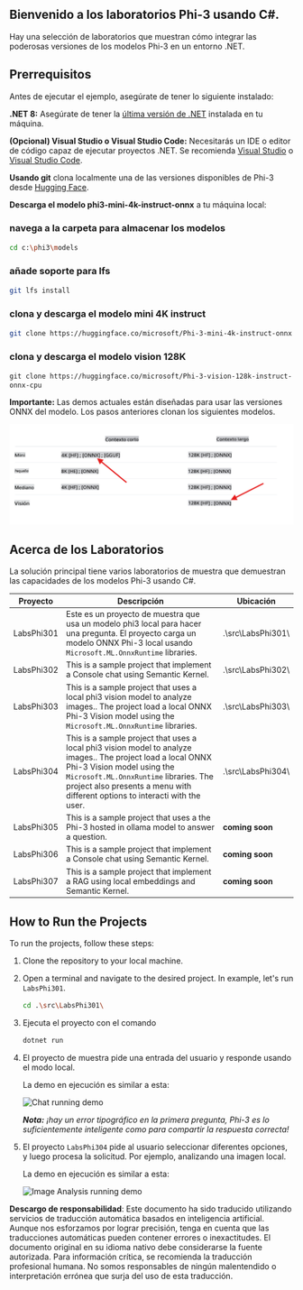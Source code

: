 ## Bienvenido a los laboratorios Phi-3 usando C#. 

Hay una selección de laboratorios que muestran cómo integrar las poderosas versiones de los modelos Phi-3 en un entorno .NET.

## Prerrequisitos
Antes de ejecutar el ejemplo, asegúrate de tener lo siguiente instalado:

**.NET 8:** Asegúrate de tener la [última versión de .NET](https://dotnet.microsoft.com/download/dotnet/8.0?WT.mc_id=aiml-137032-kinfeylo) instalada en tu máquina.

**(Opcional) Visual Studio o Visual Studio Code:** Necesitarás un IDE o editor de código capaz de ejecutar proyectos .NET. Se recomienda [Visual Studio](https://visualstudio.microsoft.com/) o [Visual Studio Code](https://code.visualstudio.com?WT.mc_id=aiml-137032-kinfeylo).

**Usando git** clona localmente una de las versiones disponibles de Phi-3 desde [Hugging Face](https://huggingface.co).

**Descarga el modelo phi3-mini-4k-instruct-onnx** a tu máquina local:

### navega a la carpeta para almacenar los modelos
```bash
cd c:\phi3\models
```
### añade soporte para lfs
```bash
git lfs install 
```
### clona y descarga el modelo mini 4K instruct
```bash
git clone https://huggingface.co/microsoft/Phi-3-mini-4k-instruct-onnx
```

### clona y descarga el modelo vision 128K
```
git clone https://huggingface.co/microsoft/Phi-3-vision-128k-instruct-onnx-cpu
```
**Importante:** Las demos actuales están diseñadas para usar las versiones ONNX del modelo. Los pasos anteriores clonan los siguientes modelos. 

![OnnxDownload](../../../../../translated_images/DownloadOnnx.237f4b37d4d8d66d3f4a4a7219d6004bd6f84bc72cce50251ffc034cb28f6fb8.es.png)

## Acerca de los Laboratorios

La solución principal tiene varios laboratorios de muestra que demuestran las capacidades de los modelos Phi-3 usando C#.

| Proyecto | Descripción | Ubicación |
| ------------ | ----------- | -------- |
| LabsPhi301    | Este es un proyecto de muestra que usa un modelo phi3 local para hacer una pregunta. El proyecto carga un modelo ONNX Phi-3 local usando `Microsoft.ML.OnnxRuntime` libraries. | .\src\LabsPhi301\ |
| LabsPhi302    | This is a sample project that implement a Console chat using Semantic Kernel. | .\src\LabsPhi302\ |
| LabsPhi303 | This is a sample project that uses a local phi3 vision model to analyze images.. The project load a local ONNX Phi-3 Vision model using the `Microsoft.ML.OnnxRuntime` libraries. | .\src\LabsPhi303\ |
| LabsPhi304 | This is a sample project that uses a local phi3 vision model to analyze images.. The project load a local ONNX Phi-3 Vision model using the `Microsoft.ML.OnnxRuntime` libraries. The project also presents a menu with different options to interacti with the user. | .\src\LabsPhi304\ |
| LabsPhi305 | This is a sample project that uses a the Phi-3 hosted in ollama model to answer a question.  |**coming soon**|
| LabsPhi306 | This is a sample project that implement a Console chat using Semantic Kernel. |**coming soon**|
| LabsPhi307  | This is a sample project that implement a RAG using local embeddings and Semantic Kernel. |**coming soon**|


## How to Run the Projects

To run the projects, follow these steps:
1. Clone the repository to your local machine.

1. Open a terminal and navigate to the desired project. In example, let's run `LabsPhi301`.
    ```bash
    cd .\src\LabsPhi301\
    ```

1. Ejecuta el proyecto con el comando
    ```bash
    dotnet run
    ```

1.  El proyecto de muestra pide una entrada del usuario y responde usando el modo local. 

    La demo en ejecución es similar a esta:

    ![Chat running demo](../../../../../imgs/07/00/SampleConsole.gif)

    ***Nota:** ¡hay un error tipográfico en la primera pregunta, Phi-3 es lo suficientemente inteligente como para compartir la respuesta correcta!*

1.  El proyecto `LabsPhi304` pide al usuario seleccionar diferentes opciones, y luego procesa la solicitud. Por ejemplo, analizando una imagen local.

    La demo en ejecución es similar a esta:

    ![Image Analysis running demo](../../../../../imgs/07/00/SampleVisionConsole.gif)

**Descargo de responsabilidad**: 
Este documento ha sido traducido utilizando servicios de traducción automática basados en inteligencia artificial. Aunque nos esforzamos por lograr precisión, tenga en cuenta que las traducciones automáticas pueden contener errores o inexactitudes. El documento original en su idioma nativo debe considerarse la fuente autorizada. Para información crítica, se recomienda la traducción profesional humana. No somos responsables de ningún malentendido o interpretación errónea que surja del uso de esta traducción.